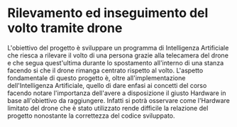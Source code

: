 # Rilevamento ed inseguimento del volto tramite drone
L'obiettivo del progetto è sviluppare un programma di Intelligenza Artificiale che riesca a rilevare il volto di una persona grazie alla telecamera del drone e che segua quest'ultima durante lo spostamento all'interno di una stanza facendo si che il drone rimanga centrato rispetto al volto.
L'aspetto fondamentale di questo progetto è, oltre all'implementazione dell'Intelligenza Artificiale, quello di dare enfasi ai concetti del corso facendo notare l'importanza dell'avere a disposizione il giusto Hardware in base all'obiettivo da raggiungere.
Infatti si potrà osservare come l'Hardware limitato del drone che è stato utilizzato rende difficile la relazione del progetto nonostante la correttezza del codice sviluppato.
